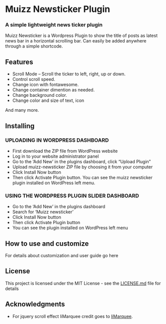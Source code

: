 # Muizz Newsticker Plugin
### A simple lightweight news ticker plugin 

Muizz Newsticker is a Wordpress Plugin to show the title of posts as latest news bar in a horizontal scrolling bar. Can easily be added anywhere through a simple shortcode. 

## Features

* Scroll Mode – Scroll the ticker to left, right, up or down.
* Control scroll speed.
* Change icon with fontawesome.
* Change container dimention as needed.
* Change background color.
* Change color and size of text, icon

And many more.
 
## Installing

### UPLOADING IN WORDPRESS DASHBOARD

* First download the ZIP file from WordPress website
* Log in to your website administrator panel
* Go to the ‘Add New’ in the plugins dashboard, click “Upload Plugin”
* Upload muizz-newsticker ZIP file by choosing it from your computer
* Click Install Now button
* Then click Activate Plugin button.
You can see the muizz newsticker plugin installed on WordPress left menu.

### USING THE WORDPRESS PLUGIN SLIDER DASHBOARD

* Go to the ‘Add New’ in the plugins dashboard
* Search for ‘Muizz newsticker’
* Click Install Now button
* Then click Activate Plugin button
* You can see the plugin installed on WordPress left menu
 
## How to use and customize

For details about customization and user guide go here
 
## License

This project is licensed under the MIT License - see the [LICENSE.md](https://www.gnu.org/licenses/old-licenses/lgpl-2.1.en.html) file for details

## Acknowledgments

* For jquery scroll effect liMarquee credit goes to [liMarquee](http://demo.masscode.ru/limarquee/).
 
